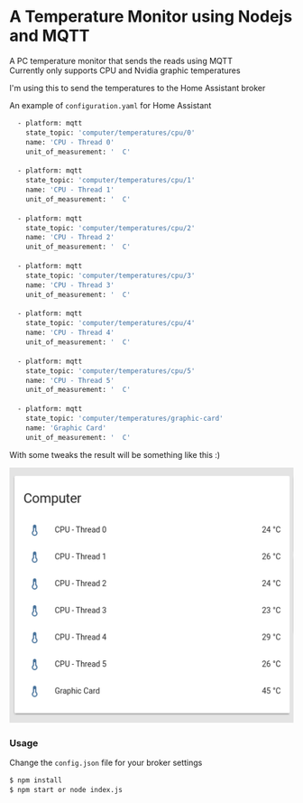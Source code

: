 # A Temperature Monitor using Nodejs and MQTT
A PC temperature monitor that sends the reads using MQTT <br/>
Currently only supports CPU and Nvidia graphic temperatures <br/>

I'm using this to send the temperatures to the Home Assistant broker


An example of `configuration.yaml` for Home Assistant
```bash
  - platform: mqtt
    state_topic: 'computer/temperatures/cpu/0'
    name: 'CPU - Thread 0'
    unit_of_measurement: '  C'

  - platform: mqtt
    state_topic: 'computer/temperatures/cpu/1'
    name: 'CPU - Thread 1'
    unit_of_measurement: '  C'

  - platform: mqtt
    state_topic: 'computer/temperatures/cpu/2'
    name: 'CPU - Thread 2'
    unit_of_measurement: '  C'

  - platform: mqtt
    state_topic: 'computer/temperatures/cpu/3'
    name: 'CPU - Thread 3'
    unit_of_measurement: '  C'

  - platform: mqtt
    state_topic: 'computer/temperatures/cpu/4'
    name: 'CPU - Thread 4'
    unit_of_measurement: '  C'

  - platform: mqtt
    state_topic: 'computer/temperatures/cpu/5'
    name: 'CPU - Thread 5'
    unit_of_measurement: '  C'

  - platform: mqtt
    state_topic: 'computer/temperatures/graphic-card'
    name: 'Graphic Card'
    unit_of_measurement: '  C'
```
With some tweaks the result will be something like this :)

![alt text](https://raw.githubusercontent.com/freakstatic/node-temperature-mqtt/master/result.png)    
    
### Usage
Change the `config.json` file for your broker settings
```bash
$ npm install
$ npm start or node index.js
```
    
